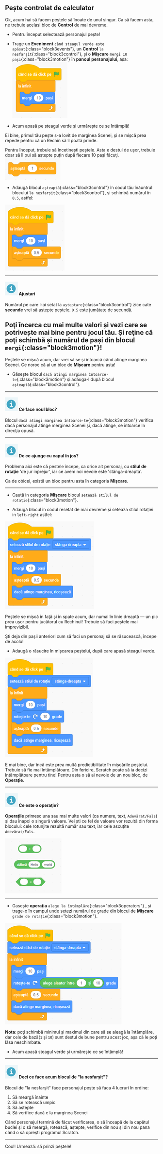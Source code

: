 ## Pește controlat de calculator
Ok, acum hai să facem peștele să înoate de unul singur. Ca să facem asta, ne trebuie acelasi bloc de **Control** de mai devreme. 

+ Pentru început selectează personajul pește!

+ Trage un **Eveniment** `când steagul verde este apăsat`{:class="block3events"}, un **Control** `la nesfarșit`{:class="block3control"}, și o **Mișcare** `mergi 10 pași`{:class="block3motion"} în **panoul personajului**, așa: 
![blocks_1546569177_729224](images/blocks_1546569177_729224.png)

+ Acum apasă pe steagul verde și urmărește ce se întâmplă!

Ei bine, primul tău pește s-a lovit de marginea Scenei, și se mișcă prea repede pentru că un Rechin să îl poată prinde.

Pentru început, trebuie să încetinești peștele. Asta e destul de ușor, trebuie doar să îl pui să aștepte puţin după fiecare 10 pași făcuţi.
![blocks_1546569178_800881](images/blocks_1546569178_800881.png)


+ Adaugă blocul `așteaptă`{:class="block3control"} în codul tău înăuntrul blocului `la nesfarșit`{:class="block3control"}, și schimbă numărul în `0.5`, astfel:


![blocks_1546569179_881654](images/blocks_1546569179_881654.png)

---
#### ![info](images/info.png) Ajustari

Numărul pe care l-ai setat la `așteptare`{:class="block3control"} zice cate **secunde** vrei să aștepte peștele. `0.5` este jumătate de secundă.

Poţi încerca cu mai multe valori și vezi care se potrivește mai bine pentru jocul tău. Și reţine că poţi schimbă și numărul de pași din blocul `mergi`{:class="block3motion"}!
---

Peștele se mișcă acum, dar vrei să se și întoarcă când atinge marginea Scenei. Ce noroc că ai un bloc de **Mișcare** pentru asta!

+ Găsește blocul `dacă atingi marginea întoarce-te`{:class="block3motion"} și adăuga-l după blocul `așteaptă`{:class="block3control"}.


---
#### ![info](images/info.png) Ce face noul bloc?

Blocul `dacă atingi marginea întoarce-te`{:class="block3motion"} verifica dacă personajul atinge merginea Scenei și, dacă atinge, se întoarce în direcţia opusă.

---
#### ![info](images/info.png) De ce ajunge cu capul în jos?

Problema aici este că pestele începe, ca orice alt personaj, cu **stilul de rotație** 'de jur inprejur', iar ce avem noi nevoie este 'stânga-dreapta'.

Ca de obicei, există un bloc pentru asta în categoria **Mișcare**. 

---

+ Caută in categoria **Mișcare** blocul `setează stilul de rotație`{:class="block3motion"}.

+ Adaugă blocul în codul resetat de mai devreme și seteaza stilul rotației in `left-right` astfel: 

![blocks_1546569176_649717](images/blocks_1546569176_649717.png)

Peștele se mișcă în faţă și în spate acum, dar numai în linie dreaptă — un pic prea ușor pentru jucătorul cu Rechinul! Trebuie să faci peștele mai imprevizibil.

Ști deja din pașii anteriori cum să faci un personaj să se răsucească, începe de acolo!

+ Adaugă o răsucire în mișcarea peștelui, după care apasă steagul verde.

![blocks_1546569182_10717](images/blocks_1546569182_10717.png)

E mai bine, dar încă este prea multă predictibilitate în mișcările peștelui. Trebuie să fie mai întâmplătoare. Din fericire, Scratch poate să ia decizi întâmplătoare pentru tine! Pentru asta o să ai nevoie de un nou bloc, de **Operaţie**.

---
#### ![info](images/info.png) Ce este o operaţie?

**Operaţile** primesc una sau mai multe valori (ca numere, text, `Adevărat/Fals`) și dau înapoi o singură valoare. Vei ști ce fel de valoare vor rezultă din forma blocului: cele rotunjite rezultă număr sau text, iar cele ascuţite `Adevărat/Fals`.

![blocks_1546569183_229207](images/blocks_1546569183_229207.png)

---

+ Gasește **operaţia** `alege la întâmplăre`{:class="block3operators"} , și trage-o în campul unde setezi numărul de grade din blocul de **Mișcare** `grade de rotaţie`{:class="block3motion"}.

![blocks_1546569184_331149](images/blocks_1546569184_331149.png)

**Nota**: poţi schimbă minimul și maximul din care să se aleagă la întâmplăre, dar cele de bază(`1` și `10`) sunt destul de bune pentru acest joc, așa că le poţi lăsa neschimbate.

+ Acum apasă steagul verde și urmărește ce se întâmplă!

--- 
#### ![info](images/info.png) Deci ce face acum blocul de "la nesfarșit"?

Blocul de "la nesfarșit" face personajul pește să faca 4 lucruri în ordine:
1. Să meargă înainte
1. Să se rotească umpic
1. Să aștepte
1. Să verifice dacă e la marginea Scenei  

Când personajul termină de făcut verificarea, o să înceapă de la capătul buclei și o să meargă, rotească, aștepte, verifice din nou și din nou pana când o să oprești programul Scratch.
 
 ---
 
Cool! Urmează: să prinzi peștele!

